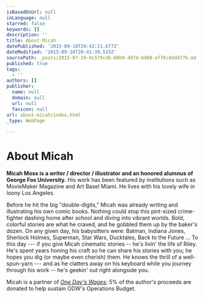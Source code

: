 ```yaml
---
isBasedOnUrl: null
inLanguage: null
starred: false
keywords: []
description: ''
title: About Micah
datePublished: '2015-09-10T20:42:11.677Z'
dateModified: '2015-09-10T20:41:39.515Z'
sourcePath: _posts/2015-07-19-0c579cdb-68b9-4974-bd88-eff6c0ddd77b.md
published: true
tags:
  - ''
authors: []
publisher:
  name: null
  domain: null
  url: null
  favicon: null
url: about-micah/index.html
_type: WebPage

---
```

# About Micah

**Micah Moss is a writer / director / illustrator and an honored alumnus of George Fox University.** His work has been featured by institutions such as MovieMaker Magazine and Art Basel Miami. He lives with his lovely wife in loony Los Angeles.

Before he hit the big "double-digits," Micah was already writing and illustrating his own comic books. Nothing could stop this pint-sized crime-fighter dashing home after school and diving into vibrant worlds. Bold, colorful stories are what he craved, and he gobbled them up by the baker's dozen. On any given day, his babysitters were: Batman, Indiana Jones, Sherlock Holmes, Superman, Star Wars, Ducktales, Back to the Future ...
To this day --- if you give Micah cinematic stories -- he's livin' the life of Riley. He's spent years honing his craft so he can share his stories with you; he hopes you dig (or maybe even cherish) them. He knows the thrill of a well-spun-yarn --- and as he clatters away on his keyboard while you journey through his work -- he's geekin' out right alongside you.

Micah is a partner of _[One Day's Wages][0]_; 5% of the author's proceeds are donated to help sustain ODW's Operations Budget.

[0]: http://onedayswages.org/